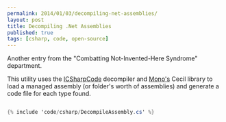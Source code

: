 ```yaml
---
permalink: 2014/01/03/decompiling-net-assemblies/
layout: post
title: Decompiling .Net Assemblies
published: true
tags: [csharp, code, open-source]
---
```


Another entry from the "Combatting Not-Invented-Here Syndrome" department.

This utility uses the [ICSharpCode](http://www.icsharpcode.net/) decompiler
and [Mono's](http://www.mono-project.com/Main_Page) Cecil library to load
a managed assembly (or folder's worth of assemblies) and generate a code file
for each type found.

```csharp

{% include 'code/csharp/DecompileAssembly.cs' %}

```
